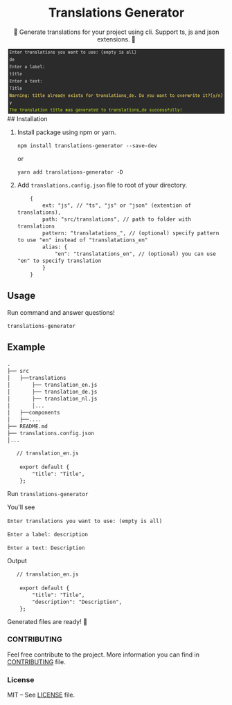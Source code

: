 <div align=center>
<h1 style="border:0">Translations Generator</h1>
🌟 Generate translations for your project using cli. Support ts, js and json extensions. 🌟
</div>
<p>
<div align=center>
<img src="images/preview.png" width="500px" height="150px" /></div>
## Installation

1. Install package using npm or yarn.

   ```shell
   npm install translations-generator --save-dev
   ```

   or

   ```shell
   yarn add translations-generator -D
   ```

2. Add `translations.config.json` file to root of your directory.

   ```
       {
           ext: "js", // "ts", "js" or "json" (extention of translations),
           path: "src/translations", // path to folder with translations
           pattern: "translatations_", // (optional) specify pattern to use "en" instead of "translatations_en"
           alias: {
               "en": "translatations_en", // (optional) you can use "en" to specify translation
           }
       }
   ```

## Usage

Run command and answer questions!

```shell
translations-generator
```

## Example

    .
    ├── src
    │   ├──translations
    │       ├── translation_en.js
    │       ├── translation_de.js
    │       ├── translation_nl.js
    │       │...
    │   ├──components
    │   ├──....
    ├── README.md
    ├── translations.config.json
    │...

```
   // translation_en.js

    export default {
        "title": "Title",
    };
```

Run `translations-generator`

You'll see

`Enter translations you want to use: (empty is all)`

`Enter a label: description`

`Enter a text: Description`

Output

```
   // translation_en.js

    export default {
        "title": "Title",
        "description": "Description",
    };
```

Generated files are ready! 🎉

### CONTRIBUTING

Feel free contribute to the project. More information you can find in [CONTRIBUTING](CONTRIBUTING.md) file.

### License

MIT – See [LICENSE](LICENSE) file.
